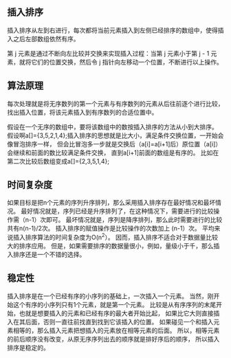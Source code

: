 ## 插入排序

插入排序从左到右进行，每次都将当前元素插入到左侧已经排序的数组中，使得插入之后左部数组依然有序。

第 j 元素是通过不断向左比较并交换来实现插入过程：当第 j 元素小于第 j - 1 元素，就将它们的位置交换，然后令 j 指针向左移动一个位置，不断进行以上操作。

## 算法原理

每次处理就是将无序数列的第一个元素与有序数列的元素从后往前逐个进行比较，找出插入位置，将该元素插入到有序数列的合适位置中。

假设在一个无序的数组中，要将该数组中的数按插入排序的方法从小到大排序。
假设啊a[]={3,5,2,1,4};插入排序的思想就是比大小，满足条件交换位置，一开始会像冒泡排序一样，
但会比冒泡多一步就是交换后（a[i]=a[i+1]后）原位置（a[i]）会继续和前面的数比较满足条件交换，
直到a[i+1]前面的数组是有序的。
比如在第二次比较后数组变成a[]={2,3,5,1,4};

## 时间复杂度

如果目标是把n个元素的序列升序排列，那么采用插入排序存在最好情况和最坏情况。
最好情况就是，序列已经是升序排列了，在这种情况下，需要进行的比较操作需（n-1）次即可。
最坏情况就是，序列是降序排列，那么此时需要进行的比较共有n(n-1)/2次。
插入排序的赋值操作是比较操作的次数加上 (n-1）次。
平均来说插入排序算法的时间复杂度为O(n<sup>2</sup>）。
因而，插入排序不适合对于数据量比较大的排序应用。
但是，如果需要排序的数据量很小，例如，量级小于千，那么插入排序还是一个不错的选择。

## 稳定性


插入排序是在一个已经有序的小序列的基础上，一次插入一个元素。
当然，刚开始这个有序的小序列只有1个元素，就是第一个元素。
比较是从有序序列的末尾开始，也就是想要插入的元素和已经有序的最大者开始比起，
如果比它大则直接插入在其后面，否则一直往前找直到找到它该插入的位置。
如果碰见一个和插入元素相等的，那么插入元素把想插入的元素放在相等元素的后面。
所以，相等元素的前后顺序没有改变，从原无序序列出去的顺序就是排好序后的顺序，
所以插入排序是稳定的。